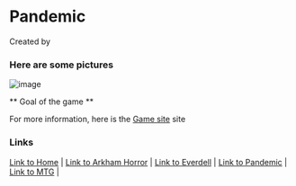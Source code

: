 # Pandemic

Created by 

### Here are some pictures
![image]()

** Goal of the game **

For more information, here is the [Game site]() site

### Links
[Link to Home](https://github.com/Dwalden2021/My_Project/blob/main/README.md) | 
[Link to Arkham Horror](https://github.com/Dwalden2021/My_Project/blob/main/RPGLE.md) | 
[Link to Everdell](https://github.com/Dwalden2021/My_Project/blob/main/CLLE.md) | 
[Link to Pandemic](https://github.com/Dwalden2021/My_Project/blob/main/JavaScript.md) | 
[Link to MTG](https://github.com/Dwalden2021/My_Project/blob/main/Python.md) | 
